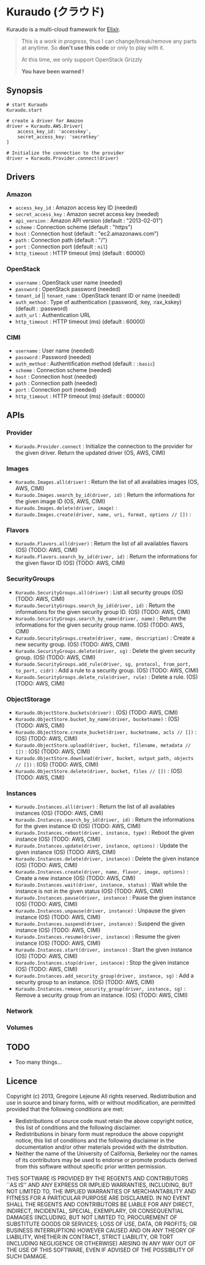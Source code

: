 # Kuraudo (クラウド)

Kuraudo is a multi-cloud framework for [Elixir](http://elixir-lang.org).

> This is a _work in progress_, thus I can change/break/remove any parts at anytime. So **don't use this code** or only to play with it. 
>
> At this time, we only support OpenStack Grizzly
>
> **You have been warned !**

## Synopsis

    # start Kuraudo
    Kuraudo.start
    
    # create a driver for Amazon
    driver = Kuraudo.AWS.Driver[
        access_key_id: 'accesskey', 
        secret_access_key: 'secretkey'
    ] 
    
    # Initialize the connection to the provider
    driver = Kuraudo.Provider.connect(driver)

## Drivers

### Amazon

* `access_key_id` : Amazon access key ID (needed)
* `secret_access_key` : Amazon secret access key (needed)
* `api_version` : Amazon API version (default : "2013-02-01")
* `scheme` : Connection scheme (default : "https")
* `host` : Connection host (default : "ec2.amazonaws.com")
* `path` : Connection path (default : "/")
* `port` : Connection port (default : `nil`)
* `http_timeout` : HTTP timeout (ms) (default : 60000)

### OpenStack

* `username` : OpenStack user name (needed)
* `password` : OpenStack password (needed)
* `tenant_id` || `tenant_name` : OpenStack tenant ID or name (needed)
* `auth_method` : Type of authentication (:password, :key, :rax_kskey) (default : :password)
* `auth_url` : Authentication URL
* `http_timeout` : HTTP timeout (ms) (default : 60000)

### CIMI

* `username` : User name (needed)
* `password` : Password (needed)
* `auth_method` : Authentification method (default : `:basic`)
* `scheme` : Connection scheme (needed)
* `host` : Connection host (needed)
* `path` : Connection path (needed)
* `port` : Connection port (needed)
* `http_timeout` : HTTP timeout (ms) (default : 60000)

## APIs

### Provider

* `Kuraudo.Provider.connect` : Initialize the connection to the provider for the given driver. Return the updated driver (OS, AWS, CIMI)

### Images

* `Kuraudo.Images.all(driver)` : Return the list of all availables images (OS, AWS, CIMI)
* `Kuraudo.Images.search_by_id(driver, id)` : Return the informations for the given image ID (OS, AWS, CIMI)
* `Kuraudo.Images.delete(driver, image)` : 
* `Kuraudo.Images.create(driver, name, uri, format, options // [])` : 

### Flavors

* `Kuraudo.Flavors.all(driver)` : Return the list of all availables flavors (OS) (TODO: AWS, CIMI)
* `Kuraudo.Flavors.search_by_id(driver, id)` : Return the informations for the given flavor ID (OS) (TODO: AWS, CIMI)

### SecurityGroups

* `Kuraudo.SecurityGroups.all(driver)` : List all security groups (OS) (TODO: AWS, CIMI)
* `Kuraudo.SecurityGroups.search_by_id(driver, id)` : Return the informations for the given security group ID. (OS) (TODO: AWS, CIMI)
* `Kuraudo.SecurityGroups.search_by_name(driver, name)` : Return the informations for the given security group name. (OS) (TODO: AWS, CIMI)
* `Kuraudo.SecurityGroups.create(driver, name, description)` : Create a new security group. (OS) (TODO: AWS, CIMI)
* `Kuraudo.SecurityGroups.delete(driver, sg)` : Delete the given security group. (OS) (TODO: AWS, CIMI)
* `Kuraudo.SecurityGroups.add_rule(driver, sg, protocol, from_port, to_port, cidr)` : Add a rule to a security group. (OS) (TODO: AWS, CIMI)
* `Kuraudo.SecurityGroups.delete_rule(driver, rule)` : Delete a rule. (OS) (TODO: AWS, CIMI)

### ObjectStorage

* `Kuraudo.ObjectStore.buckets(driver)` : (OS) (TODO: AWS, CIMI)
* `Kuraudo.ObjectStore.bucket_by_name(driver, bucketname)` : (OS) (TODO: AWS, CIMI)
* `Kuraudo.ObjectStore.create_bucket(driver, bucketname, acls // [])` : (OS) (TODO: AWS, CIMI)
* `Kuraudo.ObjectStore.upload(driver, bucket, filename, metadata // [])` : (OS) (TODO: AWS, CIMI)
* `Kuraudo.ObjectStore.download(driver, bucket, output_path, objects // [])` : (OS) (TODO: AWS, CIMI)
* `Kuraudo.ObjectStore.delete(driver, bucket, files // [])` : (OS) (TODO: AWS, CIMI)

### Instances

* `Kuraudo.Instances.all(driver)` : Return the list of all availables instances (OS) (TODO: AWS, CIMI)
* `Kuraudo.Instances.search_by_id(driver, id)` : Return the informations for the given instance ID (OS) (TODO: AWS, CIMI)
* `Kuraudo.Instances.reboot(driver, instance, type)` : Reboot the given instance (OS) (TODO: AWS, CIMI)
* `Kuraudo.Instances.update(driver, instance, options)` : Update the given instance (OS) (TODO: AWS, CIMI)
* `Kuraudo.Instances.delete(driver, instance)` : Delete the given instance (OS) (TODO: AWS, CIMI)
* `Kuraudo.Instances.create(driver, name, flavor, image, options)` : Create a new instance (OS) (TODO: AWS, CIMI)
* `Kuraudo.Instances.wait(driver, instance, status)` : Wait while the instance is not in the given status (OS) (TODO: AWS, CIMI)
* `Kuraudo.Instances.pause(driver, instance)` : Pause the given instance (OS) (TODO: AWS, CIMI)
* `Kuraudo.Instances.unpause(driver, instance)` : Unpause the given instance (OS) (TODO: AWS, CIMI)
* `Kuraudo.Instances.suspend(driver, instance)` : Suspend the given instance (OS) (TODO: AWS, CIMI)
* `Kuraudo.Instances.resume(driver, instance)` : Resume the given instance (OS) (TODO: AWS, CIMI)
* `Kuraudo.Instances.start(driver, instance)` : Start the given instance (OS) (TODO: AWS, CIMI)
* `Kuraudo.Instances.stop(driver, instance)` : Stop the given instance (OS) (TODO: AWS, CIMI)
* `Kuraudo.Instances.add_security_group(driver, instance, sg)` : Add a security group to an instance. (OS) (TODO: AWS, CIMI)
* `Kuraudo.Instances.remove_security_group(driver, instance, sg)` : Remove a security group from an instance. (OS) (TODO: AWS, CIMI)

### Network

### Volumes

## TODO

* Too many things...

## Licence

Copyright (c) 2013, Gregoire Lejeune All rights reserved. Redistribution and use in source and binary forms, with or without modification, are permitted provided that the following conditions are met:

* Redistributions of source code must retain the above copyright notice, this list of conditions and the following disclaimer.
* Redistributions in binary form must reproduce the above copyright notice, this list of conditions and the following disclaimer in the documentation and/or other materials provided with the distribution.
* Neither the name of the University of California, Berkeley nor the names of its contributors may be used to endorse or promote products derived from this software without specific prior written permission.

THIS SOFTWARE IS PROVIDED BY THE REGENTS AND CONTRIBUTORS ``AS IS'' AND ANY EXPRESS OR IMPLIED WARRANTIES, INCLUDING, BUT NOT LIMITED TO, THE IMPLIED WARRANTIES OF MERCHANTABILITY AND FITNESS FOR A PARTICULAR PURPOSE ARE DISCLAIMED. IN NO EVENT SHALL THE REGENTS AND CONTRIBUTORS BE LIABLE FOR ANY DIRECT, INDIRECT, INCIDENTAL, SPECIAL, EXEMPLARY, OR CONSEQUENTIAL DAMAGES (INCLUDING, BUT NOT LIMITED TO, PROCUREMENT OF SUBSTITUTE GOODS OR SERVICES; LOSS OF USE, DATA, OR PROFITS; OR BUSINESS INTERRUPTION) HOWEVER CAUSED AND ON ANY THEORY OF LIABILITY, WHETHER IN CONTRACT, STRICT LIABILITY, OR TORT (INCLUDING NEGLIGENCE OR OTHERWISE) ARISING IN ANY WAY OUT OF THE USE OF THIS SOFTWARE, EVEN IF ADVISED OF THE POSSIBILITY OF SUCH DAMAGE.
